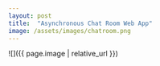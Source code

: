 ```yaml
---
layout: post
title:  "Asynchronous Chat Room Web App"
image: /assets/images/chatroom.png
---
```


![]({{ page.image | relative_url }})
